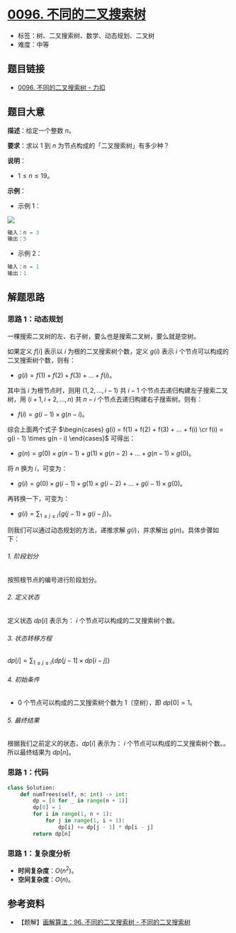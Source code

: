 # [0096. 不同的二叉搜索树](https://leetcode.cn/problems/unique-binary-search-trees/)

- 标签：树、二叉搜索树、数学、动态规划、二叉树
- 难度：中等

## 题目链接

- [0096. 不同的二叉搜索树 - 力扣](https://leetcode.cn/problems/unique-binary-search-trees/)

## 题目大意

**描述**：给定一个整数 $n$。

**要求**：求以 $1$ 到 $n$ 为节点构成的「二叉搜索树」有多少种？

**说明**：

- $1 \le n \le 19$。

**示例**：

- 示例 1：

![](https://assets.leetcode.com/uploads/2021/01/18/uniquebstn3.jpg)

```python
输入：n = 3
输出：5
```

- 示例 2：

```python
输入：n = 1
输出：1
```

## 解题思路

### 思路 1：动态规划

一棵搜索二叉树的左、右子树，要么也是搜索二叉树，要么就是空树。

如果定义 $f[i]$ 表示以 $i$ 为根的二叉搜索树个数，定义 $g(i)$ 表示 $i$ 个节点可以构成的二叉搜索树个数，则有：

- $g(i) = f(1) + f(2) + f(3) + … + f(i)$。

其中当 $i$ 为根节点时，则用 $(1, 2, …, i - 1)$ 共 $i - 1$ 个节点去递归构建左子搜索二叉树，用 $(i + 1, i + 2, …, n)$ 共 $n - i$ 个节点去递归构建右子搜索树。则有：

- $f(i) = g(i - 1) \times g(n - i)$。

综合上面两个式子 $\begin{cases} g(i) = f(1) + f(2) + f(3) + … + f(i) \cr f(i) = g(i - 1) \times g(n - i) \end{cases}$ 可得出：

- $g(n) = g(0) \times g(n - 1) + g(1) \times g(n - 2) + … + g(n - 1) \times g(0)$。

将 $n$ 换为 $i$，可变为：

- $g(i) = g(0) \times g(i - 1) + g(1) \times g(i - 2) + … + g(i - 1) \times g(0)$。

再转换一下，可变为：

- $g(i) = \sum_{1 \le j \le i} \lbrace g(j - 1) \times g(i - j) \rbrace$。

则我们可以通过动态规划的方法，递推求解 $g(i)$，并求解出 $g(n)$。具体步骤如下：

###### 1. 阶段划分

按照根节点的编号进行阶段划分。

###### 2. 定义状态

定义状态 $dp[i]$ 表示为： $i$ 个节点可以构成的二叉搜索树个数。

###### 3. 状态转移方程

$dp[i] = \sum_{1 \le j \le i} \lbrace dp[j - 1] \times dp[i - j] \rbrace$

###### 4. 初始条件

- $0$ 个节点可以构成的二叉搜索树个数为 $1$（空树），即 $dp[0] = 1$。

###### 5. 最终结果

根据我们之前定义的状态，$dp[i]$ 表示为： $i$ 个节点可以构成的二叉搜索树个数。。 所以最终结果为 $dp[n]$。

### 思路 1：代码

```python
class Solution:
    def numTrees(self, n: int) -> int:
        dp = [0 for _ in range(n + 1)]
        dp[0] = 1
        for i in range(1, n + 1):
            for j in range(1, i + 1):
                dp[i] += dp[j - 1] * dp[i - j]
        return dp[n]
```

### 思路 1：复杂度分析

- **时间复杂度**：$O(n^2)$。
- **空间复杂度**：$O(n)$。

## 参考资料

- 【题解】[画解算法：96. 不同的二叉搜索树 - 不同的二叉搜索树](https://leetcode.cn/problems/unique-binary-search-trees/solution/hua-jie-suan-fa-96-bu-tong-de-er-cha-sou-suo-shu-b/)

